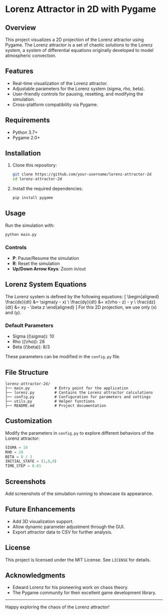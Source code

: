 # Lorenz Attractor in 2D with Pygame

## Overview
This project visualizes a 2D projection of the Lorenz attractor using Pygame. The Lorenz attractor is a set of chaotic solutions to the Lorenz system, a system of differential equations originally developed to model atmospheric convection.

## Features
- Real-time visualization of the Lorenz attractor.
- Adjustable parameters for the Lorenz system (sigma, rho, beta).
- User-friendly controls for pausing, resetting, and modifying the simulation.
- Cross-platform compatibility via Pygame.

## Requirements
- Python 3.7+
- Pygame 2.0+

## Installation
1. Clone this repository:
   ```bash
   git clone https://github.com/your-username/lorenz-attractor-2d
   cd lorenz-attractor-2d
   ```
2. Install the required dependencies:
   ```bash
   pip install pygame
   ```

## Usage
Run the simulation with:
```bash
python main.py
```

### Controls
- **P**: Pause/Resume the simulation
- **R**: Reset the simulation
- **Up/Down Arrow Keys**: Zoom in/out

## Lorenz System Equations
The Lorenz system is defined by the following equations:
\[
\begin{aligned}
    \frac{dx}{dt} &= \sigma(y - x) \\
    \frac{dy}{dt} &= x(\rho - z) - y \\
    \frac{dz}{dt} &= xy - \beta z
\end{aligned}
\]
For this 2D projection, we use only \(x\) and \(y\).

### Default Parameters
- Sigma (\(\sigma\)): 10
- Rho (\(\rho\)): 28
- Beta (\(\beta\)): 8/3

These parameters can be modified in the `config.py` file.

## File Structure
```
lorenz-attractor-2d/
├── main.py           # Entry point for the application
├── lorenz.py         # Contains the Lorenz attractor calculations
├── config.py         # Configuration for parameters and settings
├── utils.py          # Helper functions
├── README.md         # Project documentation
```

## Customization
Modify the parameters in `config.py` to explore different behaviors of the Lorenz attractor:
```python
SIGMA = 10
RHO = 28
BETA = 8 / 3
INITIAL_STATE = (1,0,0)
TIME_STEP = 0.01
```

## Screenshots
Add screenshots of the simulation running to showcase its appearance.

## Future Enhancements
- Add 3D visualization support.
- Allow dynamic parameter adjustment through the GUI.
- Export attractor data to CSV for further analysis.

## License
This project is licensed under the MIT License. See `LICENSE` for details.

## Acknowledgments
- Edward Lorenz for his pioneering work on chaos theory.
- The Pygame community for their excellent game development library.

---
Happy exploring the chaos of the Lorenz attractor!

